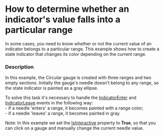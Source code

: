 # How to determine whether an indicator's value falls into a particular range


<p>In some cases, you need to know whether or not the current value of an indicator belongs to a particular range. This example shows how to create a state indicator that changes its color depending on the current range. </p>


<h3>Description</h3>

<p>In this example, the Circular gauge is created with three ranges and two empty sections. Initially the gauge&#39;s needle doesn&#39;t belong to any range, so the state indicator is painted as a gray ellipse.</p><p>To solve this task it&#39;s necessary to handle the <a href="http://documentation.devexpress.com/#WPF/DevExpressXpfGaugesRangeBase_IndicatorEntertopic"><u>IndicatorEnter</u></a> and <a href="http://documentation.devexpress.com/#WPF/DevExpressXpfGaugesRangeBase_IndicatorLeavetopic"><u>IndicatorLeave</u></a> events in the following way:<br />
- if a needle &#39;enters&#39; a range, it becomes painted with a range color;<br />
- if a needle &#39;leaves&#39; a range, it becomes painted in gray.</p><p>Note: In this example we set the <a href="http://documentation.devexpress.com/#WPF/DevExpressXpfGaugesValueIndicatorBase_IsInteractivetopic"><u>IsInteractive</u></a> property to<strong> True</strong>, so that you can click on a gauge and manually change the current needle value.</p>

<br/>


